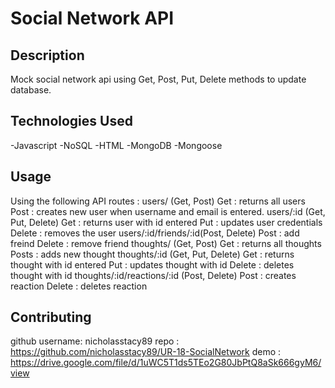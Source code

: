 # Social Network API

## Description
Mock social network api using Get, Post, Put, Delete methods to update database.

## Technologies Used
-Javascript
-NoSQL
-HTML
-MongoDB
-Mongoose


## Usage
Using the following API routes :
users/ (Get, Post)
    Get : returns all users
    Post : creates new user when username and email is entered.
users/:id (Get, Put, Delete)
    Get : returns user with id entered
    Put : updates user credentials 
    Delete : removes the user
users/:id/friends/:id(Post, Delete)
    Post : add freind
    Delete : remove friend
thoughts/ (Get, Post)
    Get : returns all thoughts
    Posts : adds new thought
thoughts/:id (Get, Put, Delete)
    Get : returns thought with id entered
    Put : updates thought with id
    Delete : deletes thought with id
thoughts/:id/reactions/:id (Post, Delete)
    Post :  creates reaction
    Delete :  deletes reaction


## Contributing
github username: nicholasstacy89
repo :  https://github.com/nicholasstacy89/UR-18-SocialNetwork
demo : https://drive.google.com/file/d/1uWC5T1ds5TEo2G80JbPtQ8aSk666gyM6/view


